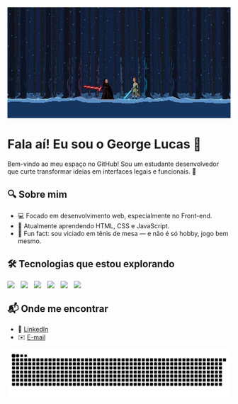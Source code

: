 <div align="center">
  <img src="images/Star Wars VII.jpeg" alt="Banner" width="2000" height="250"/>
</div>

# Fala aí! Eu sou o George Lucas 👋

Bem-vindo ao meu espaço no GitHub! Sou um estudante desenvolvedor que curte transformar ideias em interfaces legais e funcionais. 🚀

## 🔍 Sobre mim
- 💻 Focado em desenvolvimento web, especialmente no Front-end.
- 🌱 Atualmente aprendendo HTML, CSS e JavaScript.
- 🏓 Fun fact: sou viciado em tênis de mesa — e não é só hobby, jogo bem mesmo.

## 🛠️ Tecnologias que estou explorando

<p>
  <img src="https://cdn.jsdelivr.net/gh/devicons/devicon@latest/icons/html5/html5-original-wordmark.svg" height="50" style="margin-right: 10px;" />
  <img src="https://cdn.jsdelivr.net/gh/devicons/devicon@latest/icons/css3/css3-original-wordmark.svg" height="50" style="margin-right: 10px;" />
  <img src="https://cdn.jsdelivr.net/gh/devicons/devicon@latest/icons/javascript/javascript-original.svg" height="50" style="margin-right: 10px;" />
  <img src="https://cdn.jsdelivr.net/gh/devicons/devicon@latest/icons/figma/figma-original.svg" height="50" style="margin-right: 10px;" />
  <img src="https://cdn.jsdelivr.net/gh/devicons/devicon@latest/icons/git/git-original.svg" height="50" style="margin-right: 10px;" />
  <img src="https://cdn.jsdelivr.net/gh/devicons/devicon@latest/icons/mysql/mysql-original-wordmark.svg" height="50" style="margin-right: 10px;" />
</p>



## 📬 Onde me encontrar
- 💼 [LinkedIn](https://www.linkedin.com/in/george-lucas-241680367/)
- ✉️ [E-mail](mailto:george.pires2025@gmail.com)

<picture>
  <source media="(prefers-color-scheme: dark)" srcset="https://github.com/Georgelucas-dev/Georgelucas-dev/blob/output/github-contribution-grid-snake-dark.svg" />
  <source media="(prefers-color-scheme: light)" srcset="https://github.com/Georgelucas-dev/Georgelucas-dev/blob/output/github-contribution-grid-snake.svg" />
  <img alt="github-snake" src="https://github.com/Georgelucas-dev/Georgelucas-dev/blob/output/github-contribution-grid-snake.svg" />
</picture>

